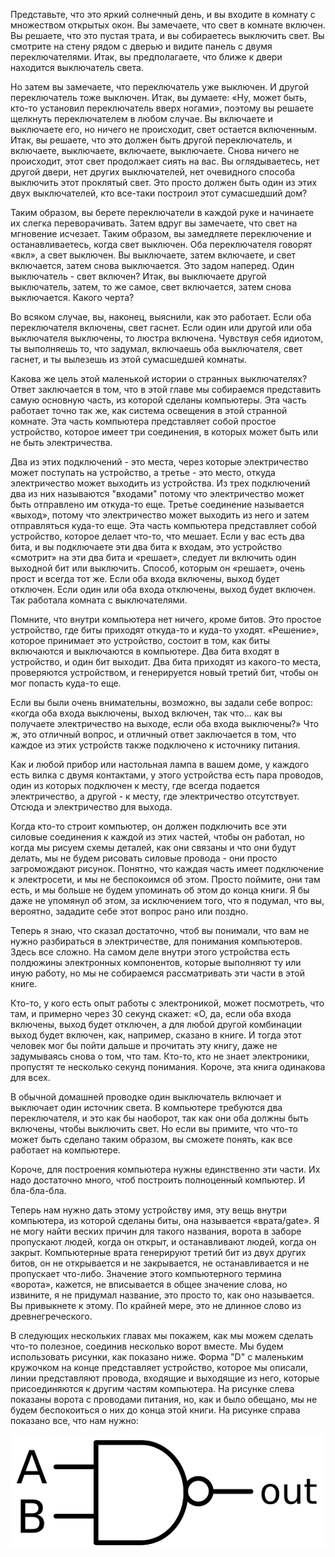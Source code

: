 Представьте, что это яркий солнечный день, и вы входите в комнату с множеством открытых окон. Вы замечаете, что свет в комнате включен. Вы решаете, что это пустая трата, и вы собираетесь выключить свет. Вы смотрите на стену рядом с дверью и видите панель с двумя переключателями. Итак, вы предполагаете, что ближе к двери находится выключатель света.

Но затем вы замечаете, что переключатель уже выключен. И другой переключатель тоже выключен. Итак, вы думаете: «Ну, может быть, кто-то установил переключатель вверх ногами», поэтому вы решаете щелкнуть переключателем в любом случае. Вы включаете и выключаете его, но ничего не происходит, свет остается включенным. Итак, вы решаете, что это должен быть другой переключатель, и включаете, выключаете, включаете, выключаете. Снова ничего не происходит, этот свет продолжает сиять на вас. Вы оглядываетесь, нет другой двери, нет других выключателей, нет очевидного способа выключить этот проклятый свет. Это просто должен быть один из этих двух выключателей, кто все-таки построил этот сумасшедший дом? 

Таким образом, вы берете переключатели в каждой руке и начинаете их слегка переворачивать.
Затем вдруг вы замечаете, что свет на мгновение исчезает. Таким образом, вы замедляете переключение и останавливаетесь, когда свет выключен. Оба переключателя говорят «вкл», а свет выключен. Вы выключаете, затем включаете, и свет включается, затем снова выключается. Это задом наперед. Один выключатель - свет включен? Итак, вы выключаете другой выключатель, затем, то же самое, свет включается, затем снова выключается. Какого черта? 

Во всяком случае, вы, наконец, выяснили, как это работает. Если оба переключателя включены, свет гаснет. Если один или другой или оба выключателя выключены, то люстра включена. Чувствуя себя идиотом, ты выполняешь то, что задумал, включаешь оба выключателя, свет гаснет,
и ты вылезешь из этой сумасшедшей комнаты.

Какова же цель этой маленькой истории о странных выключателях? Ответ заключается в том, что в этой главе мы собираемся представить самую основную часть, из которой сделаны компьютеры. Эта часть работает точно так же, как система освещения в этой странной комнате.
Эта часть компьютера представляет собой простое устройство, которое имеет три соединения, в которых может быть или не быть электричества. 

Два из этих подключений - это места, через которые электричество может поступать на устройство, а третье - это место, откуда электричество может выходить из устройства. Из трех подключений два из них называются "входами" потому что электричество может быть отправлено им откуда-то еще. Третье соединение называется «выход», потому что электричество может выходить из него и затем отправляться куда-то еще. Эта часть компьютера представляет собой устройство, которое делает что-то, что мешает. Если у вас есть два бита, и вы подключаете эти два бита к входам, это устройство «смотрит» на эти два бита и «решает», следует ли включить один выходной бит или выключить. Способ, которым он «решает», очень прост и всегда тот же. Если оба входа включены, выход будет отключен. Если один или оба входа отключены, выход будет включен. Так работала комната с выключателями.

Помните, что внутри компьютера нет ничего, кроме битов. Это простое устройство, где биты приходят откуда-то и куда-то уходят. «Решение», которое принимает это устройство, состоит в том, как биты включаются и выключаются в компьютере. Два бита входят в устройство, и один бит выходит. Два бита приходят из какого-то места, проверяются устройством, и генерируется новый третий бит, чтобы он мог попасть куда-то еще.

Если вы были очень внимательны, возможно, вы задали себе вопрос: «когда оба входа выключены, выход включен, так что… как вы получаете электричество на выходе, если оба входа выключены?» Что ж, это отличный вопрос, и отличный ответ заключается в том, что каждое из этих устройств также подключено к источнику питания.

Как и любой прибор или настольная лампа в вашем доме, у каждого есть вилка с двумя контактами, у этого устройства есть пара проводов, один из которых подключен к месту, где всегда подается электричество, а другой - к месту, где электричество отсутствует. Отсюда и электричество для выхода.

Когда кто-то строит компьютер, он должен подключить все эти силовые соединения к каждой из этих частей, чтобы он работал, но когда мы рисуем схемы деталей, как они связаны и что они будут делать, мы не будем рисовать силовые провода - они просто загромождают рисунок.
Понятно, что каждая часть имеет подключение к электросети, и мы не беспокоимся об этом. Просто поймите, они там есть, и мы больше не будем упоминать об этом до конца книги. Я бы даже не упомянул об этом, за исключением того, что я подумал, что вы, вероятно, зададите себе этот вопрос рано или поздно.

Теперь я знаю, что сказал достаточно, чтоб вы понимали, что вам не нужно разбираться в электричестве, для понимания компьютеров. Здесь все сложно. На самом деле внутри этого устройства есть полдюжины электронных компонентов, которые выполняют ту или иную работу, но мы не собираемся рассматривать эти части в этой книге.

Кто-то, у кого есть опыт работы с электроникой, может посмотреть, что там, и примерно через 30 секунд скажет: «О, да, если оба входа включены, выход будет отключен, а для любой другой комбинации выход будет включен, как, например, сказано в книге.
И тогда этот человек мог бы пойти дальше и прочитать эту книгу, даже не задумываясь снова о том, что там. Кто-то, кто не знает электроники, пропустят те несколько секунд понимания. Короче, эта книга одинакова для всех.

В обычной домашней проводке один выключатель включает и выключает один источник света. В компьютере требуются два переключателя, и это как бы наоборот, так как они оба должны быть включены, чтобы выключить свет. Но если вы примите, что что-то может быть сделано таким образом, вы сможете понять, как все работает на компьютере.

Короче, для построения компьютера нужны единственно эти части. Их надо достаточно много, чтоб построить полноценный компьютер. И бла-бла-бла.

Теперь нам нужно дать этому устройству имя, эту вещь внутри компьютера, из которой сделаны биты, она называется «врата/gate». Я не могу найти веских причин для такого названия, ворота в заборе пропускают людей, когда он открыт, и останавливают людей, когда он закрыт. 
Компьютерные врата генерируют третий бит из двух других битов, он не открывается и не закрывается, не останавливается и не пропускает что-либо. Значение этого компьютерного термина «ворота», кажется, не вписывается в общее значение слова, но извините, я не придумал название, это просто то, как оно называется. Вы привыкнете к этому. По крайней мере, это не длинное слово из древнегреческого.

В следующих нескольких главах мы покажем, как мы можем сделать что-то полезное, соединив несколько ворот вместе. Мы будем использовать рисунки, как показано ниже. Форма "D" с маленьким кружочком на конце представляет устройство, которое мы описали, линии представляют провода, входящие и выходящие из него, которые присоединяются к другим частям компьютера. На рисунке слева показаны ворота с проводами питания, но, как и было обещано, мы не будем беспокоиться о них до конца этой книги. На рисунке справа показано все, что нам нужно:

![](./imgs/Nand-gate-en.svg.png)
